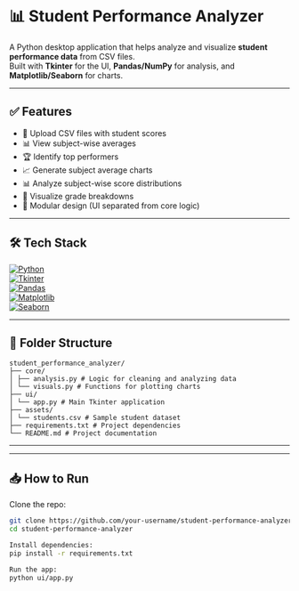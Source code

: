 # 📊 Student Performance Analyzer





A Python desktop application that helps analyze and visualize **student performance data** from CSV files.  
Built with **Tkinter** for the UI, **Pandas/NumPy** for analysis, and **Matplotlib/Seaborn** for charts.

---

## ✅ Features

- 📂 Upload CSV files with student scores  
- 📊 View subject-wise averages  
- 🏆 Identify top performers  
- 📈 Generate subject average charts  
- 📊 Analyze subject-wise score distributions  
- 🎯 Visualize grade breakdowns  
- 🧱 Modular design (UI separated from core logic)  

---

## 🛠️ Tech Stack

[![Python](https://img.shields.io/badge/Python-3.x-blue?style=flat-square)](https://www.python.org/)  
[![Tkinter](https://img.shields.io/badge/Tkinter-GUI-green?style=flat-square)](https://docs.python.org/3/library/tkinter.html)  
[![Pandas](https://img.shields.io/badge/Pandas-Data%20Analysis-orange?style=flat-square)](https://pandas.pydata.org/)  
[![Matplotlib](https://img.shields.io/badge/Matplotlib-Charts-red?style=flat-square)](https://matplotlib.org/)  
[![Seaborn](https://img.shields.io/badge/Seaborn-Visualization-purple?style=flat-square)](https://seaborn.pydata.org/)

---

## 📂 Folder Structure
```
student_performance_analyzer/
├── core/
│ ├── analysis.py # Logic for cleaning and analyzing data
│ └── visuals.py # Functions for plotting charts
├── ui/
│ └── app.py # Main Tkinter application
├── assets/
│ └── students.csv # Sample student dataset
├── requirements.txt # Project dependencies
└── README.md # Project documentation
```
----


---

## 📥 How to Run

Clone the repo:
```bash
git clone https://github.com/your-username/student-performance-analyzer.git
cd student-performance-analyzer

Install dependencies:
pip install -r requirements.txt

Run the app:
python ui/app.py

